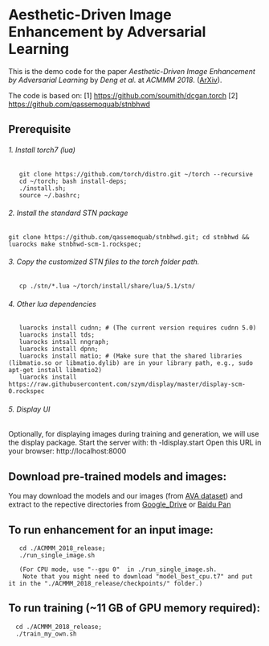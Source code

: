 # Aesthetic-Driven Image Enhancement by Adversarial Learning
This is the demo code for the paper *Aesthetic-Driven Image Enhancement by Adversarial Learning* by *Deng et al.* at *ACMMM 2018*. 
([ArXiv](https://arxiv.org/abs/1707.05251)).

The code is based on: 
[1] https://github.com/soumith/dcgan.torch
[2] https://github.com/qassemoquab/stnbhwd

## Prerequisite
###### 1. Install torch7 (lua)
```
   git clone https://github.com/torch/distro.git ~/torch --recursive
   cd ~/torch; bash install-deps;
   ./install.sh;
   source ~/.bashrc;
```
###### 2. Install the standard STN package
```
git clone https://github.com/qassemoquab/stnbhwd.git; cd stnbhwd && luarocks make stnbhwd-scm-1.rockspec;
```
###### 3. Copy the customized STN files to the torch folder path.
```
   cp ./stn/*.lua ~/torch/install/share/lua/5.1/stn/
```
###### 4. Other lua dependencies
```
   luarocks install cudnn; # (The current version requires cudnn 5.0)
   luarocks install tds;
   luarocks intsall nngraph;
   luarocks install dpnn;
   luarocks install matio; # (Make sure that the shared libraries (libmatio.so or libmatio.dylib) are in your library path, e.g., sudo apt-get install libmatio2)
   luarocks install https://raw.githubusercontent.com/szym/display/master/display-scm-0.rockspec
```

###### 5. Display UI
Optionally, for displaying images during training and generation, we will use the display package.
Start the server with: th -ldisplay.start
Open this URL in your browser: http://localhost:8000

## Download pre-trained models and images:
You may download the models and our images (from [AVA dataset](http://vislab.berkeleyvision.org/datasets.html)) and extract to the repective directories from 
[Google_Drive](https://drive.google.com/open?id=13ay08vLY2OezNbDxj-nSMRGcMy2qW8z6)
or
[Baidu Pan](https://pan.baidu.com/s/1kMu4WdWqeyRScMYKTSUN5w)


## To run enhancement for an input image:
```
   cd ./ACMMM_2018_release;
   ./run_single_image.sh
   
   (For CPU mode, use "--gpu 0"  in ./run_single_image.sh. 
    Note that you might need to download "model_best_cpu.t7" and put it in the "./ACMMM_2018_release/checkpoints/" folder.)
```
## To run training (~11 GB of GPU memory required):
```
  cd ./ACMMM_2018_release;
  ./train_my_own.sh
  ```
